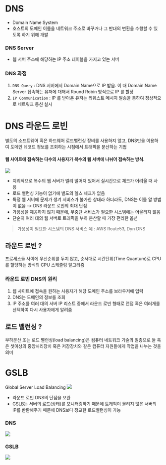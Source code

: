 # DNS
- Domain Name System
- 호스트의 도메인 이름을 네트워크 주소로 바꾸거나 그 반대의 변환을 수행할 수 있도록 하기 위해 개발

### DNS Server
- 웹 서버 주소에 해당하는 IP 주소 테이블을 가지고 있는 서버

### DNS 과정
1. `DNS Query` : DNS 서버에서 Domain Name으로 IP 받음. 이 때 Domain Name Server 접속하는 유저에 대해서 Round Robin 방식으로 IP 를 할당
2. `IP Communication` : IP 를 받아온 유저는 리퀘스트 메시지 발송을 통하여 정상적으로 네트워크 통신 실시


# DNS 라운드 로빈
별도의 소프트웨어 혹은 하드웨어 로드밸런싱 장비를 사용하지 않고, DNS만을 이용하여 도메인 레코드 정보를 조회하는 시점에서 트래픽을 분산하는 기법
#### 웹 사이트에 접속하는 다수의 사용자가 복수의 웹 서버에 나뉘어 접속하는 방식.

<img src='https://mblogthumb-phinf.pstatic.net/MjAyMDAzMDRfNjAg/MDAxNTgzMjUxNzA0MTAx.f3KPOAtnK5rLTliX8YtyWj2daaBQ_Sfd-6ha9B6c_rog.EvnR_s4c1ZcJpXE1eqQVdFihKl4APbKDV7vzKNBk0Rgg.PNG.sehyunfa/image.png?type=w800'>

- 지리적으로 복수의 웹 서버가 멀리 떨어져 있어서 실시간으로 체크가 어려울 때 사용
- 로드 밸런싱 기능이 없기에 별도의 헬스 체크가 없음
- 특정 웹 서버에 문제가 생겨 서비스가 불가한 상태라 하더라도, DNS는 이를 알 방법이 없음 -> DNS 라운드 로빈의 최대 단점
- 가용성을 제공하지 않기 때문에, 무중단 서비스가 필요한 시스템에는 어울리지 않음
- 단순히 여러 대의 웹 서버로 트래픽을 부하 분산할 때 가장 편리한 옵션

> 가용성이 필요한 시스템의 DNS 서비스 예 :  AWS Route53, Dyn DNS

## 라운드 로빈 ?
프로세스들 사이에 우선순위를 두지 않고, 순서대로 시간단위(Time Quantum)로 CPU를 할당하는 방식의 CPU 스케줄링 알고리즘

### 라운드 로빈 DNS의 원리
1. 웹 사이트에 접속을 원하는 사용자가 해당 도메인 주소를 브라우저에 입력
2. DNS는 도메인의 정보를 조회
3. IP 주소를 여러 대의 서버 IP 리스트 중에서 라운드 로빈 형태로 랜덤 혹은 여러개를 선택하여 다시 사용자에게 알려줌

## 로드 밸런싱 ?
부하분산 또는 로드 밸런싱(load balancing)은 컴퓨터 네트워크 기술의 일종으로 둘 혹은 셋이상의 중앙처리장치 혹은 저장장치와 같은 컴퓨터 자원들에게 작업을 나누는 것을 의미

# GSLB
Global Server Load Balancing
<img src='https://mblogthumb-phinf.pstatic.net/MjAyMDAzMDRfMjc1/MDAxNTgzMjUxMzAxMDE5.mF0L_NezGmtIw3i1BWGz-E1cyahbRVZkKci_N4SmKGIg.YCV2dTO4XVeutbS8SKNIQN2KqsIENK0Ubx5BD3Huwe4g.PNG.sehyunfa/image.png?type=w800'>

- 라운드 로빈 DNS의 단점을 보완
- GSLB는 서버의 로드(상태)를 모니터링하기 때문에 트래픽이 몰리지 않은 서버의 IP를 반환해주기 때문에 DNS보다 정교한 로드밸런싱이 가능

### DNS
<img src='https://img1.daumcdn.net/thumb/R1280x0/?scode=mtistory2&fname=https%3A%2F%2Fblog.kakaocdn.net%2Fdn%2FcBIhUh%2FbtqDGfsE90v%2FlXnN2Nh6uKVJndfEOcaPhK%2Fimg.png'>

### GSLB
<img src='https://img1.daumcdn.net/thumb/R1280x0/?scode=mtistory2&fname=https%3A%2F%2Fblog.kakaocdn.net%2Fdn%2FPZKjZ%2FbtqDGIahkPz%2Fj9v3LZTyLfmccnah06DUok%2Fimg.png'>